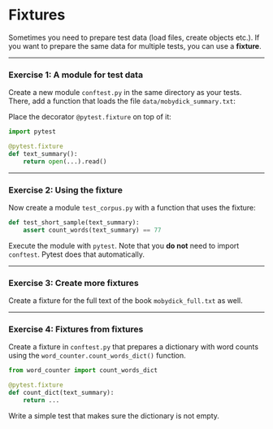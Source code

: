 
# Fixtures

Sometimes you need to prepare test data (load files, create objects etc.).
If you want to prepare the same data for multiple tests, you can use a **fixture**.

----

### Exercise 1: A module for test data

Create a new module `conftest.py` in the same directory as your tests.
There, add a function that loads the file `data/mobydick_summary.txt`:

Place the decorator `@pytest.fixture` on top of it:

```python
import pytest

@pytest.fixture
def text_summary():
    return open(...).read()
```

----

### Exercise 2: Using the fixture

Now create a module `test_corpus.py` with a function that uses the fixture:

```python
def test_short_sample(text_summary):
    assert count_words(text_summary) == 77
```

Execute the module with `pytest`. Note that you **do not** need to import `conftest`. Pytest does that automatically.

----

### Exercise 3: Create more fixtures

Create a fixture for the full text of the book `mobydick_full.txt` as well.

----

### Exercise 4: Fixtures from fixtures

Create a fixture in `conftest.py` that prepares a dictionary with word counts using the `word_counter.count_words_dict()` function.

```python
from word_counter import count_words_dict

@pytest.fixture
def count_dict(text_summary):
    return ...
```

Write a simple test that makes sure the dictionary is not empty.
